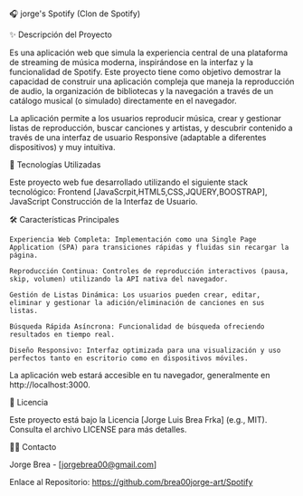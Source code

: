 🎧 jorge's Spotify (Clon de Spotify)

✨ Descripción del Proyecto

 Es una aplicación web que simula la experiencia central de una plataforma de streaming de música moderna, inspirándose en la interfaz y la funcionalidad de Spotify. Este proyecto tiene como objetivo demostrar la capacidad de construir una aplicación compleja que maneja la reproducción de audio, la organización de bibliotecas y la navegación a través de un  catálogo musical (o simulado) directamente en el navegador.

La aplicación permite a los usuarios reproducir música, crear y gestionar listas de reproducción, buscar canciones y artistas, y descubrir contenido a través de una interfaz de usuario Responsive (adaptable a diferentes dispositivos) y muy intuitiva.

🚀 Tecnologías Utilizadas

Este proyecto web fue desarrollado utilizando el siguiente stack tecnológico:
Frontend	[JavaScrpit,HTML5,CSS,JQUERY,BOOSTRAP], JavaScript	Construcción de la Interfaz de Usuario.

🛠️ Características Principales

    Experiencia Web Completa: Implementación como una Single Page Application (SPA) para transiciones rápidas y fluidas sin recargar la página.

    Reproducción Continua: Controles de reproducción interactivos (pausa, skip, volumen) utilizando la API nativa del navegador.

    Gestión de Listas Dinámica: Los usuarios pueden crear, editar, eliminar y gestionar la adición/eliminación de canciones en sus listas.

    Búsqueda Rápida Asíncrona: Funcionalidad de búsqueda ofreciendo resultados en tiempo real.

    Diseño Responsivo: Interfaz optimizada para una visualización y uso perfectos tanto en escritorio como en dispositivos móviles.

La aplicación web estará accesible en tu navegador, generalmente en http://localhost:3000.


📄 Licencia

Este proyecto está bajo la Licencia [Jorge Luis Brea Frka] (e.g., MIT). Consulta el archivo LICENSE para más detalles.

🧑‍💻 Contacto

Jorge Brea - [jorgebrea00@gmail.com]

Enlace al Repositorio: https://github.com/brea00jorge-art/Spotify
